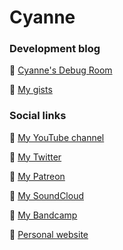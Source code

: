# Cyanne

### Development blog

🐇 [Cyanne's Debug Room](https://cyanne.substack.com)

🐇 [My gists](https://gist.github.com/Cyanne)

### Social links

🐇 [My YouTube channel](https://www.youtube.com/channel/UC8UzAKqqLvfbqCvPc-j5oig)

🐇 [My Twitter](https://twitter.com/CyanneVI)

🐇 [My Patreon](https://patreon.com/Cyanne)

🐇 [My SoundCloud](https://soundcloud.com/Cyanne)

🐇 [My Bandcamp](https://cyanne.bandcamp.com)

🐇 [Personal website](https://cyanne.net)
